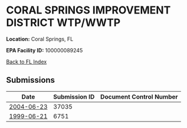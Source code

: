 # CORAL SPRINGS IMPROVEMENT DISTRICT WTP/WWTP

**Location:** Coral Springs, FL

**EPA Facility ID:** 100000089245

[Back to FL Index](../../index.md)

## Submissions

| Date | Submission ID | Document Control Number |
|------|--------------|-------------------------|
| [2004-06-23](submissions/37035.md) | 37035 |  |
| [1999-06-21](submissions/6751.md) | 6751 |  |
